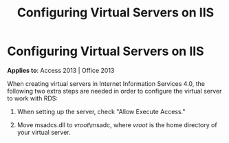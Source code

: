 ﻿---
title: Configuring Virtual Servers on IIS
TOCTitle: Configuring Virtual Servers on IIS
ms:assetid: 0a8057a2-c90b-d0b5-21c8-5343e80708ce
ms:mtpsurl: https://msdn.microsoft.com/en-us/library/JJ248837(v=office.15)
ms:contentKeyID: 48543154
ms.date: 09/18/2015
mtps_version: v=office.15
---

# Configuring Virtual Servers on IIS


**Applies to**: Access 2013 | Office 2013

When creating virtual servers in Internet Information Services 4.0, the following two extra steps are needed in order to configure the virtual server to work with RDS:

1.  When setting up the server, check "Allow Execute Access."

2.  Move msadcs.dll to *vroot*\\msadc, where *vroot* is the home directory of your virtual server.

